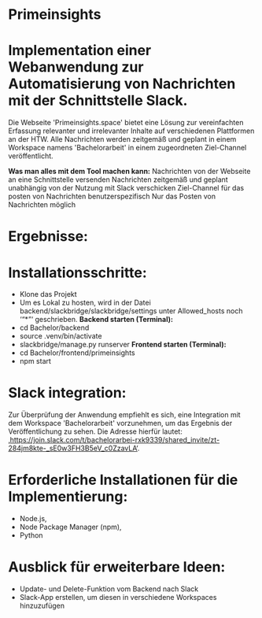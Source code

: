 # Primeinsights 

# Implementation einer Webanwendung zur Automatisierung von Nachrichten mit der Schnittstelle Slack.

Die Webseite 'Primeinsights.space' bietet eine Lösung zur vereinfachten Erfassung relevanter und irrelevanter Inhalte auf verschiedenen Plattformen an der HTW. Alle Nachrichten werden zeitgemäß und geplant in einem Workspace namens 'Bachelorarbeit' in einem zugeordneten Ziel-Channel veröffentlicht.

**Was man alles mit dem Tool machen kann:** 
Nachrichten von der Webseite an eine Schnittstelle versenden 
Nachrichten zeitgemäß und geplant unabhängig von der Nutzung mit Slack verschicken
Ziel-Channel für das posten von Nachrichten benutzerspezifisch
Nur das Posten von Nachrichten möglich 

# Ergebnisse: 



# Installationsschritte:
- Klone das Projekt 
- Um es Lokal zu hosten, wird in der Datei backend/slackbridge/slackbridge/settings unter Allowed_hosts noch ‘“*”‘ geschrieben. 
**Backend starten (Terminal):** 
- cd Bachelor/backend
- source .venv/bin/activate
- slackbridge/manage.py runserver
**Frontend starten (Terminal):**
- cd Bachelor/frontend/primeinsights
- npm start

# Slack integration:
Zur Überprüfung der Anwendung empfiehlt es sich, eine Integration mit dem Workspace 'Bachelorarbeit' vorzunehmen, um das Ergebnis der Veröffentlichung zu sehen. Die Adresse hierfür lautet: ‚https://join.slack.com/t/bachelorarbei-rxk9339/shared_invite/zt-284jm8kte-_sE0w3FH3B5eV_c0ZzavLA‘. 

# Erforderliche Installationen für die Implementierung:
- Node.js,
- Node Package Manager (npm),
- Python

# Ausblick für erweiterbare Ideen:
- Update- und Delete-Funktion vom Backend nach Slack 
- Slack-App erstellen, um diesen in verschiedene Workspaces hinzuzufügen 





